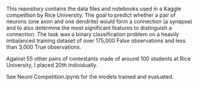 This repository contains the data files and notebooks used in a Kaggle competition by Rice University. The goal to predict whether a pair of neurons (one axon and one dendrite)
would form a connection (a synapse) and to also determine the most significant features to distinguish a connection. The task was a binary classification problem on a heavily
imbalanced training dataset of over 175,000 False observations and less than 3,000 True observations. 

Against 55 other pairs of contestants made of around 100 students at Rice University, I placed 20th individually.

See Neuro Competition.ipynb for the models trained and evaluated.
